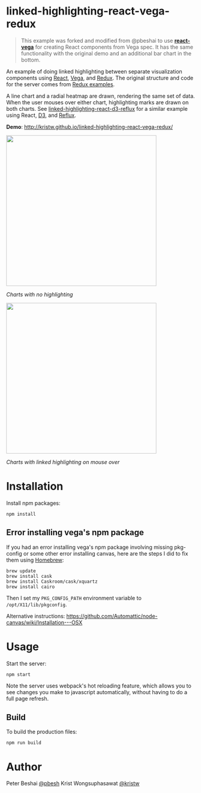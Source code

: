 # linked-highlighting-react-vega-redux

> This example was forked and modified from @pbeshai to use **[react-vega](https://github.com/kristw/react-vega)** for creating React components from Vega spec. It has the same functionality with the original demo and an additional bar chart in the bottom.

An example of doing linked highlighting between separate visualization components using [React](https://facebook.github.io/react/), [Vega](http://vega.github.io/), and [Redux](http://rackt.org/redux/). The original structure and code for the server comes from [Redux examples](https://github.com/rackt/redux/tree/master/examples/todomvc).

A line chart and a radial heatmap are drawn, rendering the same set of data. When the user mouses over either chart, highlighting marks are drawn on both charts. See [linked-highlighting-react-d3-reflux](https://github.com/pbeshai/linked-highlighting-react-d3-reflux) for a similar example using React, [D3](http://d3js.org/), and [Reflux](https://github.com/reflux/refluxjs).

**Demo**: http://kristw.github.io/linked-highlighting-react-vega-redux/

<img src='img/chart.png' width='400' />

*Charts with no highlighting*

<img src='img/chart_highlight.png' width='400' />

*Charts with linked highlighting on mouse over*

# Installation
Install npm packages:
```
npm install
```

## Error installing vega's npm package
If you had an error installing vega's npm package involving missing pkg-config or some other error installing canvas, here are the steps I did to fix them using [Homebrew](http://brew.sh/):

```
brew update
brew install cask
brew install Caskroom/cask/xquartz
brew install cairo
```

Then I set my `PKG_CONFIG_PATH` environment variable to `/opt/X11/lib/pkgconfig`.

Alternative instructions: https://github.com/Automattic/node-canvas/wiki/Installation---OSX

# Usage
Start the server:
```
npm start
```

Note the server uses webpack's hot reloading feature, which allows you to see changes you make to javascript automatically, without having to do a full page refresh.

## Build
To build the production files:
```
npm run build
```

# Author
Peter Beshai [@pbesh](http://twitter.com/pbesh)
Krist Wongsuphasawat [@kristw](https://twitter.com/kristw)
